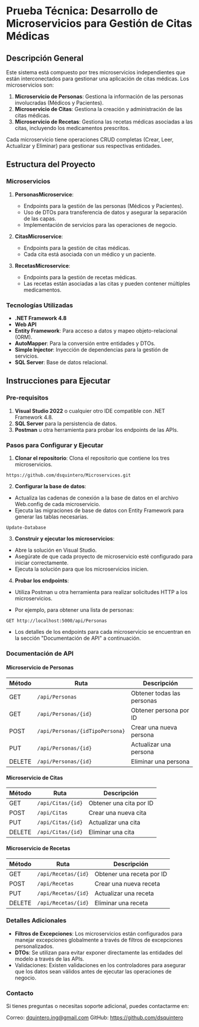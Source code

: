 # Prueba Técnica: Desarrollo de Microservicios para Gestión de Citas Médicas

## Descripción General
Este sistema está compuesto por tres microservicios independientes que están interconectados para gestionar una aplicación de citas médicas. Los microservicios son:

1. **Microservicio de Personas**: Gestiona la información de las personas involucradas (Médicos y Pacientes).
2. **Microservicio de Citas**: Gestiona la creación y administración de las citas médicas.
3. **Microservicio de Recetas**: Gestiona las recetas médicas asociadas a las citas, incluyendo los medicamentos prescritos.

Cada microservicio tiene operaciones CRUD completas (Crear, Leer, Actualizar y Eliminar) para gestionar sus respectivas entidades.

## Estructura del Proyecto

### Microservicios

1. **PersonasMicroservice**: 
   - Endpoints para la gestión de las personas (Médicos y Pacientes).
   - Uso de DTOs para transferencia de datos y asegurar la separación de las capas.
   - Implementación de servicios para las operaciones de negocio.
   
2. **CitasMicroservice**:
   - Endpoints para la gestión de citas médicas.
   - Cada cita está asociada con un médico y un paciente.
   
3. **RecetasMicroservice**:
   - Endpoints para la gestión de recetas médicas.
   - Las recetas están asociadas a las citas y pueden contener múltiples medicamentos.

### Tecnologías Utilizadas

- **.NET Framework 4.8**
- **Web API**
- **Entity Framework**: Para acceso a datos y mapeo objeto-relacional (ORM).
- **AutoMapper**: Para la conversión entre entidades y DTOs.
- **Simple Injector**: Inyección de dependencias para la gestión de servicios.
- **SQL Server**: Base de datos relacional.
  
## Instrucciones para Ejecutar

### Pre-requisitos

1. **Visual Studio 2022** o cualquier otro IDE compatible con .NET Framework 4.8.
2. **SQL Server** para la persistencia de datos.
3. **Postman** u otra herramienta para probar los endpoints de las APIs.

### Pasos para Configurar y Ejecutar

1. **Clonar el repositorio**: Clona el repositorio que contiene los tres microservicios.

```
https://github.com/dsquintero/Microservices.git
```

2. **Configurar la base de datos**:

- Actualiza las cadenas de conexión a la base de datos en el archivo Web.config de cada microservicio.
- Ejecuta las migraciones de base de datos con Entity Framework para generar las tablas necesarias.

```
Update-Database
```

3. **Construir y ejecutar los microservicios**:

- Abre la solución en Visual Studio.
- Asegúrate de que cada proyecto de microservicio esté configurado para iniciar correctamente.
- Ejecuta la solución para que los microservicios inicien.

4. **Probar los endpoints**:

- Utiliza Postman u otra herramienta para realizar solicitudes HTTP a los microservicios.

- Por ejemplo, para obtener una lista de personas:

```
GET http://localhost:5000/api/Personas
```

- Los detalles de los endpoints para cada microservicio se encuentran en la sección "Documentación de API" a continuación.

### Documentación de API

#### Microservicio de Personas

| Método | Ruta                           | Descripción                              |
|--------|--------------------------------|------------------------------------------|
| GET    | `/api/Personas`                | Obtener todas las personas               |
| GET    | `/api/Personas/{id}`           | Obtener persona por ID                   |
| POST   | `/api/Personas/{idTipoPersona}`| Crear una nueva persona                  |
| PUT    | `/api/Personas/{id}`           | Actualizar una persona                   |
| DELETE | `/api/Personas/{id}`           | Eliminar una persona                     |

#### Microservicio de Citas

| Método | Ruta                           | Descripción                              |
|--------|--------------------------------|------------------------------------------|
| GET    | `/api/Citas/{id}`              | Obtener una cita por ID                  |
| POST   | `/api/Citas`                   | Crear una nueva cita                     |
| PUT    | `/api/Citas/{id}`              | Actualizar una cita                      |
| DELETE | `/api/Citas/{id}`              | Eliminar una cita                        |

#### Microservicio de Recetas

| Método | Ruta                           | Descripción                              |
|--------|--------------------------------|------------------------------------------|
| GET    | `/api/Recetas/{id}`            | Obtener una receta por ID                |
| POST   | `/api/Recetas`                 | Crear una nueva receta                   |
| PUT    | `/api/Recetas/{id}`            | Actualizar una receta                    |
| DELETE | `/api/Recetas/{id}`            | Eliminar una receta                      |


### Detalles Adicionales
- **Filtros de Excepciones**: Los microservicios están configurados para manejar excepciones globalmente a través de filtros de excepciones personalizados.
- **DTOs**: Se utilizan para evitar exponer directamente las entidades del modelo a través de las APIs.
- Validaciones: Existen validaciones en los controladores para asegurar que los datos sean válidos antes de ejecutar las operaciones de negocio.

### Contacto
Si tienes preguntas o necesitas soporte adicional, puedes contactarme en:

Correo: dquintero.ing@gmail.com
GitHub: https://github.com/dsquintero